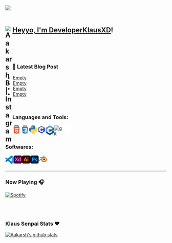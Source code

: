 <img src="https://github.com/DeveloperKlausXD/ProfileSettings/blob/main/KlausSenpai.png">
<br/>
<br/>

## <a href="https://instagram.com/whyklaus.xd" target="_blank"><img align="left" alt="Aakarsh B | Instagram" width="22px" src="https://github.com/DeveloperKlausXD/ProfileSettings/blob/main/insta.svg" /> Heyyo, I'm <a href="https://github.com/DeveloperKlausXD" target="_blank">DeveloperKlausXD</a>!



<br />
<br />
<br />

### 📕 Latest Blog Post

<!-- BLOG-POST-LIST:START -->
- [Empty](https://github.com/DeveloperKlausXD)
- [Empty](https://github.com/DeveloperKlausXD)
- [Empty](https://github.com/DeveloperKlausXD)
- [Empty](https://github.com/DeveloperKlausXD)
<!-- BLOG-POST-LIST:END -->

<br/>

### Languages and Tools:


<a href="https://www.w3.org/html/" target="_blank"><img align="left" alt="HTML5" width="26px" src="https://raw.githubusercontent.com/github/explore/80688e429a7d4ef2fca1e82350fe8e3517d3494d/topics/html/html.png" /></a>
<a href="https://www.w3schools.com/css/" target="_blank"><img align="left" alt="CSS3" width="26px" src="https://raw.githubusercontent.com/github/explore/80688e429a7d4ef2fca1e82350fe8e3517d3494d/topics/css/css.png" /></a>
<a href="https://www.python.org" target="_blank"> <img align="left" alt="Python" width="26px" src="https://github.com/Aakarsh-B/trying-repos/blob/master/python-5.svg?raw=true"/> </a>
<a href="https://www.cprogramming.com/" target="_blank"> <img align="left" alt="C" width="26px" src="https://github.com/Aakarsh-B/trying-repos/blob/master/c-programming.png"/> </a>
<a href="https://www.w3schools.com/cpp/" target="_blank"> <img align="left" alt="C++" width="26px" src="https://github.com/Aakarsh-B/trying-repos/blob/master/c++.png"/> </a>
<a href="https://git-scm.com/" target="_blank"> <img align="left" alt="git" width="26px" src="https://www.vectorlogo.zone/logos/git-scm/git-scm-icon.svg"/> </a>
<img align="left" alt="GitHub" width="26px" src="https://github.com/Aakarsh-B/trying-repos/blob/master/github.svg" />
<br />
<br />
### Softwares:

<img align="left" alt="Visual Studio Code" width="26px" src="https://raw.githubusercontent.com/github/explore/80688e429a7d4ef2fca1e82350fe8e3517d3494d/topics/visual-studio-code/visual-studio-code.png" />
<a href="https://www.adobe.com/products/xd.html" target="_blank"> <img align="left" alt="XD" width="26px" src="https://github.com/Aakarsh-B/trying-repos/blob/master/adobexd.png?raw=true"/> </a> 
<a href="https://www.adobe.com/in/products/illustrator.html" target="_blank"> <img align="left" alt="Illustrator" width="26px" src="https://github.com/Aakarsh-B/trying-repos/blob/master/illustrator.png?raw=true"/> </a> 
<a href="https://www.photoshop.com/en" target="_blank"> <img align="left" alt="Photoshop" width="26px" src="https://github.com/Aakarsh-B/trying-repos/blob/master/photoshop.png?raw=true"/> </a>
<a href="https://www.blender.org" target="_blank"> <img align="left" alt="Photoshop" width="26px" src="https://github.com/Aakarsh-B/trying-repos/blob/master/blender.png?raw=true"/> </a>


<br />
<br />

---



### Now Playing 🎧

[![Spotify](https://novatorem-developerklausxd.vercel.app/api/spotify)](https://open.spotify.com/user/nrecckatgiznx161q9m3ikqru)
  
<br/>
<br/>

### Klaus Senpai Stats ❤️

[![Aakarsh's github stats](https://github-readme-stats.vercel.app/api?username=developerklausxd&include_all_commits=true&count_private=true&show_icons=true&line_height=20&title_color=ba0b0b&icon_color=ffffff&text_color=ffffff&bg_color=0D1117)](https://github.com/anuraghazra/github-readme-stats)
  
<br/>
<br/>
